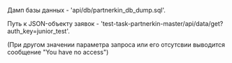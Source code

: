 Дамп базы данных - 'api/db/partnerkin_db_dump.sql'.

Путь к JSON-объекту заявок - 'test-task-partnerkin-master/api/data/get?auth_key=junior_test'.

(При другом значении параметра запроса или его отсутсвии выводится сообщение "You have no access")
